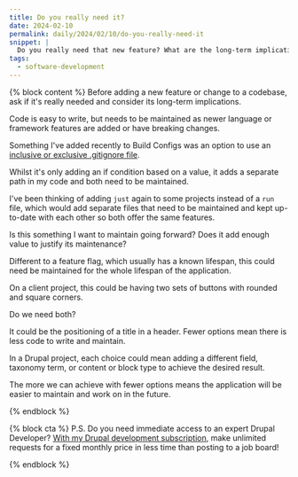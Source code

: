 ```yaml
---
title: Do you really need it?
date: 2024-02-10
permalink: daily/2024/02/10/do-you-really-need-it
snippet: |
  Do you really need that new feature? What are the long-term implications of adding it?
tags:
  - software-development
---
```


{% block content %}
Before adding a new feature or change to a codebase, ask if it's really needed and consider its long-term implications.

Code is easy to write, but needs to be maintained as newer language or framework features are added or have breaking changes.

Something I've added recently to Build Configs was an option to use an [inclusive or exclusive .gitignore file][gitignore].

Whilst it's only adding an if condition based on a value, it adds a separate path in my code and both need to be maintained.

I've been thinking of adding `just` again to some projects instead of a `run` file, which would add separate files that need to be maintained and kept up-to-date with each other so both offer the same features.

Is this something I want to maintain going forward? Does it add enough value to justify its maintenance?

Different to a feature flag, which usually has a known lifespan, this could need be maintained for the whole lifespan of the application.

On a client project, this could be having two sets of buttons with rounded and square corners.

Do we need both?

It could be the positioning of a title in a header. Fewer options mean there is less code to write and maintain.

In a Drupal project, each choice could mean adding a different field, taxonomy term, or content or block type to achieve the desired result.

The more we can achieve with fewer options means the application will be easier to maintain and work on in the future.

[gitignore]: {{site.url}}/archive/2024/01/27/gitignore-inclusive-or-exclusive
{% endblock %}

{% block cta %}
P.S. Do you need immediate access to an expert Drupal Developer? [With my Drupal development subscription][subscription], make unlimited requests for a fixed monthly price in less time than posting to a job board!

[subscription]: {{site.url}}/subscription
{% endblock %}
